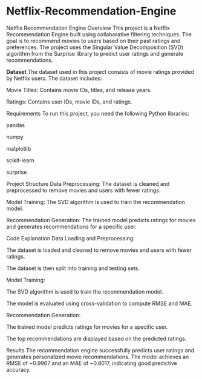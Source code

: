 # Netflix-Recommendation-Engine
Netflix Recommendation Engine
Overview
This project is a Netflix Recommendation Engine built using collaborative filtering techniques. The goal is to recommend movies to users based on their past ratings and preferences. The project uses the Singular Value Decomposition (SVD) algorithm from the Surprise library to predict user ratings and generate recommendations.

<bold>**Dataset**</bold>
The dataset used in this project consists of movie ratings provided by Netflix users. The dataset includes:

Movie Titles: Contains movie IDs, titles, and release years.

Ratings: Contains user IDs, movie IDs, and ratings.

Requirements
To run this project, you need the following Python libraries:

pandas

numpy

matplotlib

scikit-learn

surprise


Project Structure
Data Preprocessing: The dataset is cleaned and preprocessed to remove movies and users with fewer ratings.

Model Training: The SVD algorithm is used to train the recommendation model.

Recommendation Generation: The trained model predicts ratings for movies and generates recommendations for a specific user.

Code Explanation
Data Loading and Preprocessing:

The dataset is loaded and cleaned to remove movies and users with fewer ratings.

The dataset is then split into training and testing sets.

Model Training:

The SVD algorithm is used to train the recommendation model.

The model is evaluated using cross-validation to compute RMSE and MAE.

Recommendation Generation:

The trained model predicts ratings for movies for a specific user.

The top recommendations are displayed based on the predicted ratings.

Results
The recommendation engine successfully predicts user ratings and generates personalized movie recommendations. The model achieves an RMSE of ~0.9967 and an MAE of ~0.8017, indicating good predictive accuracy.
